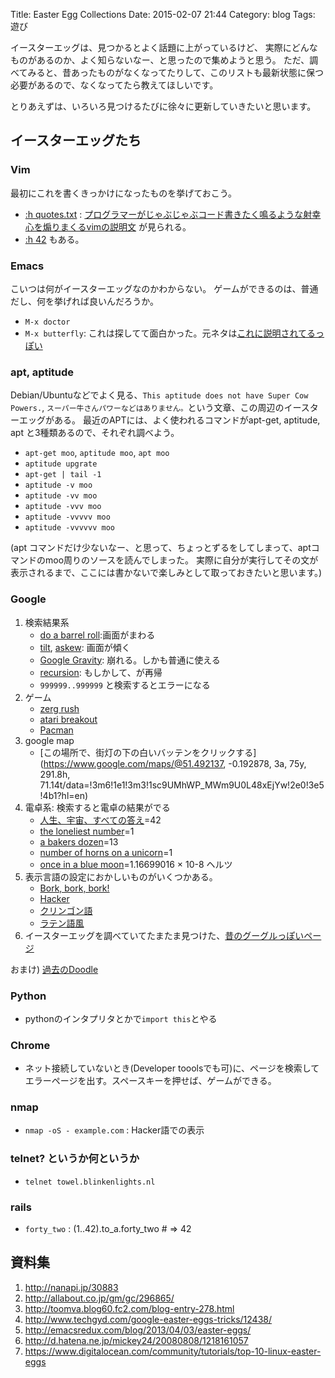Title: Easter Egg Collections
Date: 2015-02-07 21:44
Category: blog
Tags: 遊び

イースターエッグは、見つかるとよく話題に上がっているけど、
実際にどんなものがあるのか、よく知らないなー、と思ったので集めようと思う。
ただ、調べてみると、昔あったものがなくなってたりして、このリストも最新状態に保つ必要があるので、なくなってたら教えてほしいです。

とりあえずは、いろいろ見つけるたびに徐々に更新していきたいと思います。

## イースターエッグたち
### Vim
最初にこれを書くきっかけになったものを挙げておこう。

- [:h quotes.txt](http://vim-jp.org/vimdoc-ja/quotes.html) : [プログラマーがじゃぶじゃぶコード書きたく鳴るような射幸心を煽りまくるvimの説明文](https://github.com/vim-jp/issues/issues/699) が見られる。
- [:h 42](http://vim-jp.org/vimdoc-ja/usr_42.html#42) もある。

### Emacs
こいつは何がイースターエッグなのかわからない。
ゲームができるのは、普通だし、何を挙げれば良いんだろうか。

- ``M-x doctor``
- ``M-x butterfly``: これは探してて面白かった。元ネタは[これに説明されてるっぽい](http://xkcd.com/378/)

### apt, aptitude
Debian/Ubuntuなどでよく見る、``This aptitude does not have Super Cow Powers.``, ``スーパー牛さんパワーなどはありません。``という文章、この周辺のイースターエッグがある。
最近のAPTには、よく使われるコマンドがapt-get, aptitude, apt と3種類あるので、それぞれ調べよう。

- ``apt-get moo``, ``aptitude moo``, ``apt moo``
- ``aptitude upgrate``
- ``apt-get | tail -1``
- ``aptitude -v moo``
- ``aptitude -vv moo``
- ``aptitude -vvv moo``
- ``aptitude -vvvvv moo``
- ``aptitude -vvvvvv moo``

(apt コマンドだけ少ないなー、と思って、ちょっとずるをしてしまって、aptコマンドのmoo周りのソースを読んでしまった。
実際に自分が実行してその文が表示されるまで、ここには書かないで楽しみとして取っておきたいと思います。)

### Google
1. 検索結果系
    - [do a barrel roll](https://www.google.co.jp/search?q=do+a+barrel+roll):画面がまわる
    - [tilt](https://www.google.co.jp/search?q=tilt), [askew](https://www.google.co.jp/search?q=askew): 画面が傾く
    - [Google Gravity](http://mrdoob.com/projects/chromeexperiments/google-gravity/): 崩れる。しかも普通に使える
    - [recursion](https://www.google.co.jp/search?q=recursion): もしかして、が再帰
    - ``999999..999999`` と検索するとエラーになる
2. ゲーム
    - [zerg rush](https://www.google.co.jp/search?q=zerg+rush)
    - [atari breakout](https://www.google.co.jp/search?q=atari+breakout&tbm=isch)
    - [Pacman](https://www.google.com/doodles/30th-anniversary-of-pac-man)
3. google map
    - [この場所で、街灯の下の白いバッテンをクリックする](https://www.google.com/maps/@51.492137, -0.192878, 3a, 75y, 291.8h, 71.14t/data=!3m6!1e1!3m3!1sc9UMhWP_MWm9U0L48xEjYw!2e0!3e5!4b1?hl=en)
4. 電卓系: 検索すると電卓の結果がでる
    - [人生、宇宙、すべての答え](https://www.google.co.jp/search?q=%E4%BA%BA%E7%94%9F%E3%80%81%E5%AE%87%E5%AE%99%E3%80%81%E3%81%99%E3%81%B9%E3%81%A6%E3%81%AE%E7%AD%94%E3%81%88)=42
    - [the loneliest number](https://www.google.co.jp/search?q=the+loneliest+number)=1
    - [a bakers dozen](https://www.google.co.jp/search?q=a+bakers+dozen)=13
    - [number of horns on a unicorn](https://www.google.co.jp/search?q=number+of+horns+on+a+unicorn)=1
    - [once in a blue moon](https://www.google.co.jp/search?q=once+in+a+blue+moon)=1.16699016 × 10-8 ヘルツ
4. 表示言語の設定におかしいものがいくつかある。
    - [Bork, bork, bork!](http://www.google.com/intl/xx-hacker/)
    - [Hacker](http://www.google.com/intl/xx-hacker/)
    - [クリンゴン語](http://www.google.com/intl/xx-klingon/)
    - [ラテン語風](http://www.google.com/intl/xx-piglatin/)
5. イースターエッグを調べていてたまたま見つけた、[昔のグーグルっぽいページ](http://www.google.com/intl/en/heart/)

おまけ) [過去のDoodle](http://www.google.com/doodles/)

### Python
- pythonのインタプリタとかで``import this``とやる

### Chrome
- ネット接続していないとき(Developer tooolsでも可)に、ページを検索してエラーページを出す。スペースキーを押せば、ゲームができる。

### nmap
- ``nmap -oS - example.com`` : Hacker語での表示

### telnet? というか何というか
- ``telnet towel.blinkenlights.nl``

### rails
- ``forty_two`` : (1..42).to\_a.forty\_two # => 42

## 資料集
1. http://nanapi.jp/30883
2. http://allabout.co.jp/gm/gc/296865/
3. http://toomva.blog60.fc2.com/blog-entry-278.html
4. http://www.techgyd.com/google-easter-eggs-tricks/12438/
5. http://emacsredux.com/blog/2013/04/03/easter-eggs/
6. http://d.hatena.ne.jp/mickey24/20080808/1218161057
7. https://www.digitalocean.com/community/tutorials/top-10-linux-easter-eggs
